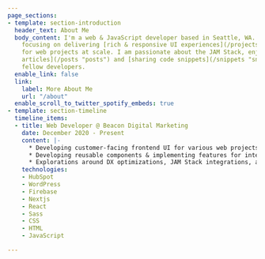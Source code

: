 ```yaml
---
page_sections:
- template: section-introduction
  header_text: About Me
  body_content: I'm a web & JavaScript developer based in Seattle, WA. I'm currently
    focusing on delivering [rich & responsive UI experiences](/projects "projects")
    for web projects at scale. I am passionate about the JAM Stack, enjoy [writing
    articles](/posts "posts") and [sharing code snippets](/snippets "snippets") with
    fellow developers.
  enable_link: false
  link:
    label: More About Me
    url: "/about"
  enable_scroll_to_twitter_spotify_embeds: true
- template: section-timeline
  timeline_items:
  - title: Web Developer @ Beacon Digital Marketing
    date: December 2020 - Present
    content: |-
      * Developing customer-facing frontend UI for various web projects at scale using JavaScript, HTML, and CSS.
      * Developing reusable components & implementing features for internal tools/applications using React, Next.js, and Styled Components.
      * Explorations around DX optimizations, JAM Stack integrations, and Headless CMS.
    technologies:
    - HubSpot
    - WordPress
    - Firebase
    - Nextjs
    - React
    - Sass
    - CSS
    - HTML
    - JavaScript

---
```


